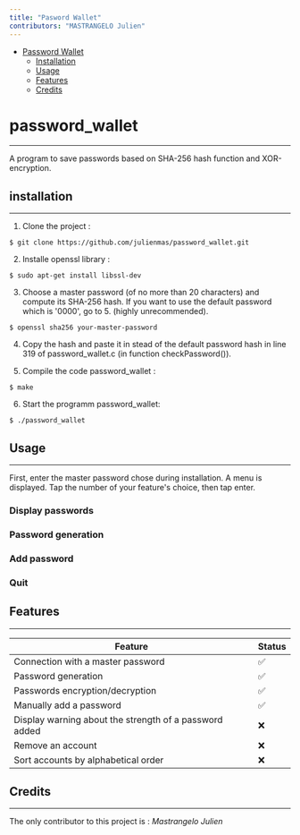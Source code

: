 ```yaml
---
title: "Pasword Wallet"
contributors: "MASTRANGELO Julien"
---
```


- [Password Wallet](#password_wallet)
    - [Installation](#installation)
    - [Usage](#usage)
    - [Features](#Features)
    - [Credits](#Credits)


# password_wallet

---

A program to save passwords based on SHA-256 hash function and XOR-encryption.

## installation

---

1. Clone the project :

```
$ git clone https://github.com/julienmas/password_wallet.git
```

2. Installe openssl library : 
```
$ sudo apt-get install libssl-dev
```
3. Choose a master password (of no more than 20 characters) and compute its SHA-256 hash. If you want to use the default password which is '0000', go to 5. (highly unrecommended).

```
$ openssl sha256 your-master-password
```
4. Copy the hash and paste it in stead of the default password hash in line 319 of password_wallet.c (in function checkPassword()).

5. Compile the code password_wallet :

```
$ make
```

6. Start the programm password_wallet:

```
$ ./password_wallet
```

## Usage

---

First, enter the master password chose during installation.
A menu is displayed. Tap the number of your feature's choice, then tap enter.

### Display passwords
### Password generation
### Add password
### Quit

## Features

---

| Feature                                        | Status |
| ---------------------------------------------- | ------ |
| Connection with a master password              | ✅     |
| Password generation                            | ✅     |
| Passwords encryption/decryption                | ✅     |
| Manually add a password                        | ✅     |
| Display warning about the strength of a password added | ❌      |
| Remove an account                              | ❌      |
| Sort accounts by alphabetical order            | ❌      |


## Credits

***

The only contributor to this project is :
*Mastrangelo Julien*

<!-- thank people for reviewing the project -->